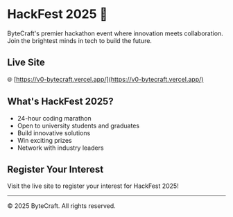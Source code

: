 # HackFest 2025 🚀

ByteCraft's premier hackathon event where innovation meets collaboration. Join the brightest minds in tech to build the future.

## Live Site
🌐 [https://v0-bytecraft.vercel.app/](https://v0-bytecraft.vercel.app/)

## What's HackFest 2025?
- 24-hour coding marathon
- Open to university students and graduates
- Build innovative solutions
- Win exciting prizes
- Network with industry leaders

## Register Your Interest
Visit the live site to register your interest for HackFest 2025!

---

© 2025 ByteCraft. All rights reserved. 